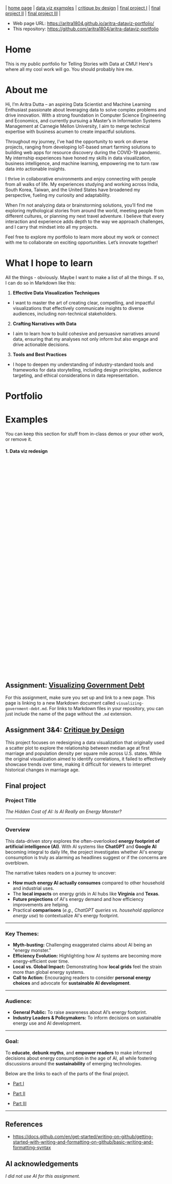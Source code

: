 | [home page](https://aritra1804.github.io/aritra-dataviz-portfolio/) | [data viz examples](dataviz-examples) | [critique by design](critique-by-design) | [final project I](final-project-part-one) | [final project II](final-project-part-two) | [final project III](final-project-part-three) |

- Web page URL: https://aritra1804.github.io/aritra-dataviz-portfolio/
- This repository: https://github.com/aritra1804/aritra-dataviz-portfolio

# Home
This is my public portfolio for Telling Stories with Data at CMU!  Here's where all my cool work will go.  You should probably hire me. 

# About me
Hi, I’m Aritra Dutta – an aspiring Data Scientist and Machine Learning Enthusiast passionate about leveraging data to solve complex problems and drive innovation. With a strong foundation in Computer Science Engineering and Economics, and currently pursuing a Master’s in Information Systems Management at Carnegie Mellon University, I aim to merge technical expertise with business acumen to create impactful solutions.

Throughout my journey, I’ve had the opportunity to work on diverse projects, ranging from developing IoT-based smart farming solutions to building web apps for resource discovery during the COVID-19 pandemic. My internship experiences have honed my skills in data visualization, business intelligence, and machine learning, empowering me to turn raw data into actionable insights.

I thrive in collaborative environments and enjoy connecting with people from all walks of life. My experiences studying and working across India, South Korea, Taiwan, and the United States have broadened my perspective, fueling my curiosity and adaptability.

When I’m not analyzing data or brainstorming solutions, you’ll find me exploring mythological stories from around the world, meeting people from different cultures, or planning my next travel adventure. I believe that every interaction and experience adds depth to the way we approach challenges, and I carry that mindset into all my projects.

Feel free to explore my portfolio to learn more about my work or connect with me to collaborate on exciting opportunities. Let’s innovate together!

# What I hope to learn
All the things - obviously. Maybe I want to make a list of all the things.  If so, I can do so in Markdown like this: 

1. **Effective Data Visualization Techniques**
- I want to master the art of creating clear, compelling, and impactful visualizations that effectively communicate insights to diverse audiences, including non-technical stakeholders.

2. **Crafting Narratives with Data**
- I aim to learn how to build cohesive and persuasive narratives around data, ensuring that my analyses not only inform but also engage and drive actionable decisions.

3. **Tools and Best Practices**
- I hope to deepen my understanding of industry-standard tools and frameworks for data storytelling, including design principles, audience targeting, and ethical considerations in data representation.


# Portfolio

# Examples
You can keep this section for stuff from in-class demos or your other work, or remove it. 
#### 1. Data viz redesign
<div style="min-height:660px" id="datawrapper-vis-M9WpL"><img src="https://datawrapper.dwcdn.net/M9WpL/full.png" alt="" /></div> 


## Assignment: [Visualizing Government Debt](visualizing-government-debt)
For this assignment, make sure you set up and link to a new page.  This page is linking to a new Markdown document called `visualizing-government-debt.md`.  For links to Markdown files in your repository, you can just include the name of the page without the `.md` extension. 

## Assignment 3&4: [Critique by Design](critique-by-design)
This project focuses on redesigning a data visualization that originally used a scatter plot to explore the relationship between median age at first marriage and population density per square mile across U.S. states. While the original visualization aimed to identify correlations, it failed to effectively showcase trends over time, making it difficult for viewers to interpret historical changes in marriage age.

## Final project

### **Project Title**  
*The Hidden Cost of AI: Is AI Really an Energy Monster?*

---

### **Overview**  
This data-driven story explores the often-overlooked **energy footprint of artificial intelligence (AI)**. With AI systems like **ChatGPT** and **Google AI** becoming integral to daily life, the project investigates whether AI's energy consumption is truly as alarming as headlines suggest or if the concerns are overblown.

The narrative takes readers on a journey to uncover:  
- **How much energy AI actually consumes** compared to other household and industrial uses.  
- The **local impacts** on energy grids in AI hubs like **Virginia** and **Texas**.  
- **Future projections** of AI's energy demand and how efficiency improvements are helping.  
- Practical **comparisons** (*e.g., ChatGPT queries vs. household appliance energy use*) to contextualize AI's energy footprint.

---

### **Key Themes:**  
- **Myth-busting:** Challenging exaggerated claims about AI being an "energy monster."  
- **Efficiency Evolution:** Highlighting how AI systems are becoming more energy-efficient over time.  
- **Local vs. Global Impact:** Demonstrating how **local grids** feel the strain more than global energy systems.  
- **Call to Action:** Encouraging readers to consider **personal energy choices** and advocate for **sustainable AI development**.


---

### **Audience:**  
- **General Public:** To raise awareness about AI’s energy footprint.  
- **Industry Leaders & Policymakers:** To inform decisions on sustainable energy use and AI development.

---

### **Goal:**  
To **educate**, **debunk myths**, and **empower readers** to make informed decisions about energy consumption in the age of AI, all while fostering discussions around the **sustainability** of emerging technologies.  

Below are the links to each of the parts of the final project.


- [Part I](final-project-part-one)

- [Part II](final-project-part-two)

- [Part III](final-project-part-three)

---


## References
- https://docs.github.com/en/get-started/writing-on-github/getting-started-with-writing-and-formatting-on-github/basic-writing-and-formatting-syntax 

## AI acknowledgements
_I did not use AI for this assignment._

